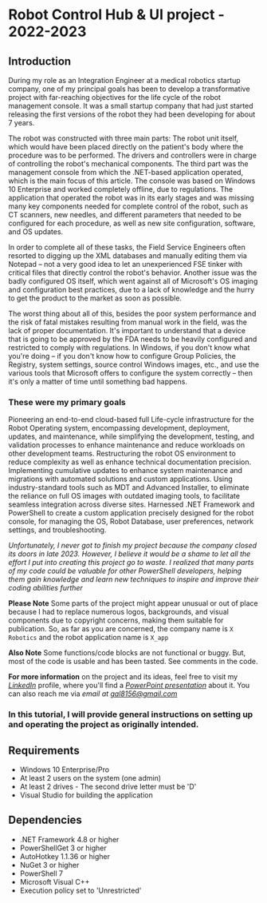 # Robot Control Hub & UI project - 2022-2023
## Introduction
During my role as an Integration Engineer at a medical robotics startup company, one of my principal goals has been to develop a transformative project with far-reaching objectives for the life cycle of the robot management console. It was a small startup company that had just started releasing the first versions of the robot they had been developing for about 7 years.

The robot was constructed with three main parts: The robot unit itself, which would have been placed directly on the patient's body where the procedure was to be performed. The drivers and controllers were in charge of controlling the robot's mechanical components. The third part was the management console from which the .NET-based application operated, which is the main focus of this article. The console was based on Windows 10 Enterprise and worked completely offline, due to regulations. The application that operated the robot was in its early stages and was missing many key components needed for complete control of the robot, such as CT scanners, new needles, and different parameters that needed to be configured for each procedure, as well as new site configuration, software, and OS updates. 

In order to complete all of these tasks, the Field Service Engineers often resorted to digging up the XML databases and manually editing them via Notepad – not a very good idea to let an unexperienced FSE tinker with critical files that directly control the robot's behavior. Another issue was the badly configured OS itself, which went against all of Microsoft's OS imaging and configuration best practices, due to a lack of knowledge and the hurry to get the product to the market as soon as possible.

The worst thing about all of this, besides the poor system performance and the risk of fatal mistakes resulting from manual work in the field, was the lack of proper documentation. It's important to understand that a device that is going to be approved by the FDA needs to be heavily configured and restricted to comply with regulations. In Windows, if you don't know what you're doing – if you don't know how to configure Group Policies, the Registry, system settings, source control Windows images, etc., and use the various tools that Microsoft offers to configure the system correctly – then it's only a matter of time until something bad happens. 

### These were my primary goals
Pioneering an end-to-end cloud-based full Life-cycle infrastructure for the Robot Operating system, encompassing development, deployment, updates, and maintenance, while simplifying the development, testing, and validation processes to enhance maintenance and reduce workloads on other development teams.
Restructuring the robot OS environment to reduce complexity as well as enhance technical documentation precision.
Implementing cumulative updates to enhance system maintenance and migrations with automated solutions and custom applications. Using industry-standard tools such as MDT and Advanced Installer, to eliminate the reliance on full OS images with outdated imaging tools, to facilitate seamless integration across diverse sites.
Harnessed .NET Framework and PowerShell to create a custom application precisely designed for the robot console, for managing the OS, Robot Database, user preferences, network settings, and troubleshooting.

*Unfortunately, I never got to finish my project because the company closed its doors in late 2023. However, I believe it would be a shame to let all the effort I put into creating this project go to waste. I realized that many parts of my code could be valuable for other PowerShell developers, helping them gain knowledge and learn new techniques to inspire and improve their coding abilities further*  

**Please Note** Some parts of the project might appear unusual or out of place because I had to replace numerous logos, backgrounds, and visual components due to copyright concerns, making them suitable for publication.
So, as far as you are concerned, the company name is ```X Robotics``` and the robot application name is ```X_app```

**Also Note** Some functions/code blocks are not functional or buggy. But, most of the code is usable and has been tasted. See comments in the code.

**For more information** on the project and its ideas, feel free to visit my *[LinkedIn](https://www.linkedin.com/in/gal-rozman/)* profile, where you'll find a *[PowerPoint presentation](https://www.linkedin.com/in/gal-rozman/overlay/1635539223012/single-media-viewer/?type=DOCUMENT&profileId=ACoAADb0dEgB0XA9XqaC5tDpiGjRjleHqSenoq8)* about it. You can also reach me via *email at gal8156@gmail.com*

### In this tutorial, I will provide general instructions on setting up and operating the project as originally intended. 

## Requirements
- Windows 10 Enterprise/Pro
- At least 2 users on the system (one admin)
- At least 2 drives - The second drive letter must be 'D'
- Visual Studio for building the application

## Dependencies 
- .NET Framework 4.8 or higher
- PowerShellGet 3 or higher
- AutoHotkey 1.1.36 or higher
- NuGet 3 or higher
- PowerShell 7
- Microsoft Visual C++
- Execution policy set to 'Unrestricted'

